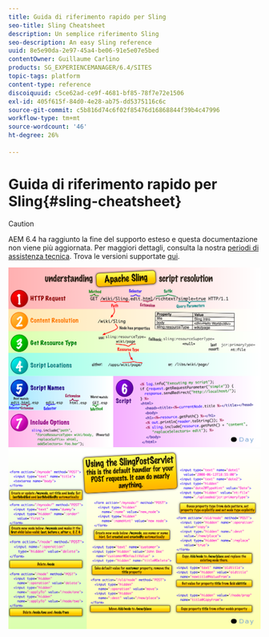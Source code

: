 ```yaml
---
title: Guida di riferimento rapido per Sling
seo-title: Sling Cheatsheet
description: Un semplice riferimento Sling
seo-description: An easy Sling reference
uuid: 8e5e90da-2e97-45a4-be06-91e5e07e5bed
contentOwner: Guillaume Carlino
products: SG_EXPERIENCEMANAGER/6.4/SITES
topic-tags: platform
content-type: reference
discoiquuid: c5ce62ad-ce9f-4681-bf85-78f7e72e1506
exl-id: 405f615f-84d0-4e28-ab75-dd5375116c6c
source-git-commit: c5b816d74c6f02f85476d16868844f39b4c47996
workflow-type: tm+mt
source-wordcount: '46'
ht-degree: 26%

---
```


# Guida di riferimento rapido per Sling{#sling-cheatsheet}

>[!CAUTION]
>
>AEM 6.4 ha raggiunto la fine del supporto esteso e questa documentazione non viene più aggiornata. Per maggiori dettagli, consulta la nostra [periodi di assistenza tecnica](https://helpx.adobe.com/it/support/programs/eol-matrix.html). Trova le versioni supportate [qui](https://experienceleague.adobe.com/docs/).

![chlimage_1-97](assets/chlimage_1-97.png) ![chlimage_1-98](assets/chlimage_1-98.png)
